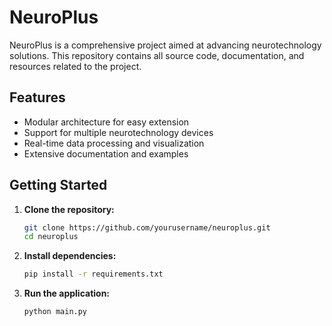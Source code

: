 # NeuroPlus

NeuroPlus is a comprehensive project aimed at advancing neurotechnology solutions. This repository contains all source code, documentation, and resources related to the project.

## Features

- Modular architecture for easy extension
- Support for multiple neurotechnology devices
- Real-time data processing and visualization
- Extensive documentation and examples

## Getting Started

1. **Clone the repository:**
    ```bash
    git clone https://github.com/yourusername/neuroplus.git
    cd neuroplus
    ```

2. **Install dependencies:**
    ```bash
    pip install -r requirements.txt
    ```

3. **Run the application:**
    ```bash
    python main.py
    ```